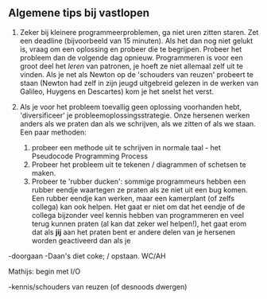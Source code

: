 ## Algemene tips bij vastlopen

1. Zeker bij kleinere programmeerproblemen, ga niet uren zitten staren. Zet een deadline (bijvoorbeeld van 15 minuten). Als het dan nog niet gelukt is, vraag om een oplossing en probeer die te begrijpen. Probeer het probleem dan de volgende dag opnieuw. Programmeren is voor een groot deel het *leren* van patronen, je hoeft ze niet allemaal zelf uit te vinden. Als je net als Newton op de 'schouders van reuzen' probeert te staan (Newton had zelf in zijn jeugd uitgebreid gelezen in de werken van Galileo, Huygens en Descartes) kom je het snelst het verst.

2. Als je voor het probleem toevallig geen oplossing voorhanden hebt, 'diversificeer' je probleemoplossingsstrategie. Onze hersenen werken anders als we praten dan als we schrijven, als we zitten of als we staan. Een paar methoden:

	1. probeer een methode uit te schrijven in normale taal - het Pseudocode Programming Process
	2. Probeer het probleem uit te tekenen / diagrammen of schetsen te maken.
	3. Probeer te 'rubber ducken': sommige programmeurs hebben een rubber eendje waartegen ze praten als ze niet uit een bug komen. Een rubber eendje kan werken, maar een kamerplant (of zelfs collega) kan ook helpen. Het gaat er niet om dat het eendje of de collega bijzonder veel kennis hebben van programmeren en veel terug kunnen praten (al kan dat zeker wel helpen!), het gaat erom dat als **jij** aan het praten bent er andere delen van je hersenen worden geactiveerd dan als je 
	
-doorgaan
-Daan's diet coke; / opstaan. WC/AH

Mathijs: begin met I/O

-kennis/schouders van reuzen (of desnoods dwergen)